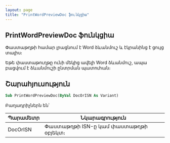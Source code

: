 ```yaml
---
layout: page
title: "PrintWordPreviewDoc ֆունկցիա"
---
```


## PrintWordPreviewDoc ֆունկցիա

Փաստաթղթի համար լրացնում է Word ձևանմուշ և էկրանինց է ցույց տալիս։

Եթե փաստաթուղթը ունի մեկից ավելի Word ձևանմուշ, ապա բացվում է ձևանմուշի ընտրման պատուհան։

## Շարահյուսություն

``` vb
Sub PrintWordPreviewDoc(ByVal DocOrISN As Variant)
```

Բաղադրիչներն են՝

| Պարամետր | Նկարագրություն |
|--|--|
| DocOrISN | Փաստաթղթի ISN-ը կամ փաստաթղթի օբյեկտ։ |
